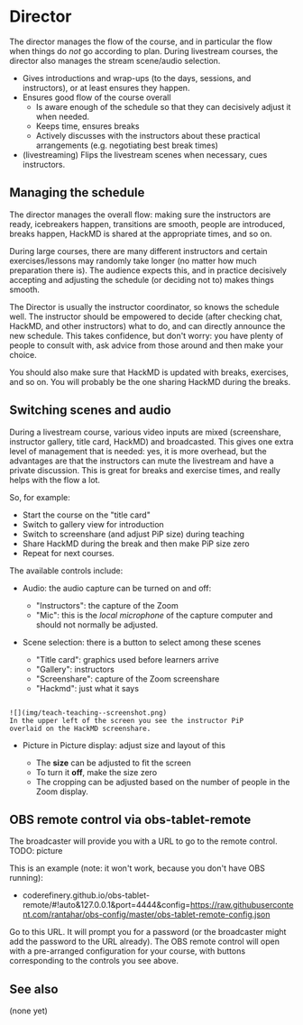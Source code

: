 # Director

The director manages the flow of the course, and in particular the
flow when things do *not* go according to plan.  During livestream
courses, the director also manages the stream scene/audio selection.


* Gives introductions and wrap-ups (to the days, sessions, and
  instructors), or at least ensures they happen.
* Ensures good flow of the course overall
  * Is aware enough of the schedule so that they can decisively adjust
    it when needed.
  * Keeps time, ensures breaks
  * Actively discusses with the instructors about these practical
    arrangements (e.g. negotiating best break times)
* (livestreaming) Flips the livestream scenes when necessary, cues
  instructors.



## Managing the schedule

The director manages the overall flow: making sure the instructors are
ready, icebreakers happen, transitions are smooth, people are
introduced, breaks happen, HackMD is shared at the appropriate times,
and so on.

During large courses, there are many different instructors and certain
exercises/lessons may randomly take longer (no matter how much
preparation there is).  The audience expects this, and in practice
decisively accepting and adjusting the schedule (or deciding not to)
makes things smooth.

The Director is usually the instructor coordinator, so knows the
schedule well.  The instructor should be empowered to decide (after
checking chat, HackMD, and other instructors) what to do, and can
directly announce the new schedule.  This takes confidence, but don't
worry: you have plenty of people to consult with, ask advice from
those around and then make your choice.

You should also make sure that HackMD is updated with breaks,
exercises, and so on.  You will probably be the one sharing HackMD
during the breaks.



## Switching scenes and audio

During a livestream course, various video inputs are mixed
(screenshare, instructor gallery, title card, HackMD) and
broadcasted.  This gives one extra level of management that is needed:
yes, it is more overhead, but the advantages are that the instructors
can mute the livestream and have a private discussion.  This is great
for breaks and exercise times, and really helps with the flow a lot.

So, for example:
- Start the course on the "title card"
- Switch to gallery view for introduction
- Switch to screenshare (and adjust PiP size) during teaching
- Share HackMD during the break and then make PiP size zero
- Repeat for next courses.

The available controls include:

- Audio: the audio capture can be turned on and off:
  - "Instructors": the capture of the Zoom
  - "Mic": this is the *local microphone* of the capture computer and
    should not normally be adjusted.

- Scene selection: there is a button to select among these scenes
  - "Title card": graphics used before learners arrive
  - "Gallery": instructors
  - "Screenshare": capture of the Zoom screenshare
  - "Hackmd": just what it says

```{sidebar} PiP example

![](img/teach-teaching--screenshot.png)
In the upper left of the screen you see the instructor PiP
overlaid on the HackMD screenshare.
```

- Picture in Picture display: adjust size and layout of this

	- The **size** can be adjusted to fit the screen
	- To turn it **off**, make the size zero
	- The cropping can be adjusted based on the number of people in
      the Zoom display.


## OBS remote control via obs-tablet-remote

The broadcaster will provide you with a URL to go to the remote
control.  TODO: picture

This is an example (note: it won't work, because you don't have OBS running):

- coderefinery.github.io/obs-tablet-remote/#!auto&127.0.0.1&port=4444&config=https://raw.githubusercontent.com/rantahar/obs-config/master/obs-tablet-remote-config.json


Go to this URL.  It will prompt you for a password (or the broadcaster
might add the password to the URL already).  The OBS remote control
will open with a pre-arranged configuration for your course, with
buttons corresponding to the controls you see above.



## See also
(none yet)
